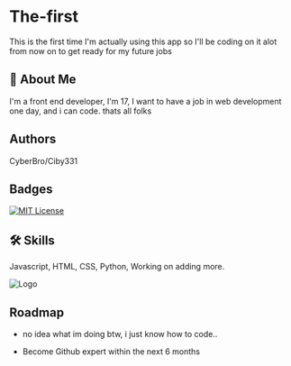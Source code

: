 # The-first
This is the first time I'm actually using this app so I'll be coding on it alot from now on to get ready for my future jobs

## 🚀 About Me
I'm a front end developer, I'm 17, I want to have a job in web development one day, and i can code. thats all folks



## Authors

CyberBro/Ciby331


## Badges


[![MIT License](https://img.shields.io/badge/License-MIT-green.svg)](https://choosealicense.com/licenses/mit/)

## 🛠 Skills
Javascript, HTML, CSS, Python, Working on adding more.


![Logo](https://dev-to-uploads.s3.amazonaws.com/uploads/articles/th5xamgrr6se0x5ro4g6.png)


## Roadmap

- no idea what im doing btw, i just know how to code..

- Become Github expert within the next 6 months

